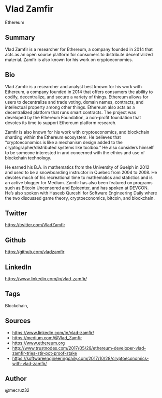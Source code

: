 # Vlad Zamfir
Ethereum

## Summary

Vlad Zamfir is a researcher for Ethereum, a company founded in 2014 that acts as an open source platform for consumers to distribute decentralized material. Zamfir is also known for his work on cryptoeconomics.

## Bio

Vlad Zamfir is a researcher and analyst best known for his work with Ethereum, a company founded in 2014 that offers consumers the ability to codify, decentralize, and secure a variety of things. Ethereum allows for users to decentralize and trade voting, domain names, contracts, and intellectual property among other things. Ethereum also acts as a decentralized platform that runs smart contracts. The project was developed by the Ethereum Foundation, a non-profit foundation that devotes its time to support Ethereum platform research. 

Zamfir is also known for his work with cryptoeconomics, and blockchain sharding within the Ethereum ecosystem. He believes that “cryptoeconomics is like a mechanism design added to the cryptographer/distributed systems like toolbox.” He also considers himself to be someone interested in and concerned with the ethics and use of blockchain technology. 

He earned his B.A. in mathematics from the University of Guelph in 2012 and used to be a snowboarding instructor in Quebec from 2004 to 2008. He devotes much of his recreational time to mathematics and statistics and is an active blogger for Medium. Zamfir has also been featured on programs such as Bitcoin Uncensored and Epicenter, and has spoken at DEVCON. He’s also spoken with Haseeb Qureshi for Software Engineering Daily where the two discussed game theory, cryptoeconomics, bitcoin, and blockchain. 

## Twitter
https://twitter.com/VladZamfir

## Github
https://github.com/vladzamfir

## LinkedIn
https://www.linkedin.com/in/vlad-zamfir/

## Tags
Blockchain,  

## Sources
* https://www.linkedin.com/in/vlad-zamfir/
* https://medium.com/@Vlad_Zamfir
* https://www.ethereum.org
* http://www.trustnodes.com/2017/05/26/ethereum-developer-vlad-zamfir-tries-stir-pot-proof-stake
* https://softwareengineeringdaily.com/2017/10/28/cryptoeconomics-with-vlad-zamfir/

## Author
@mecruz32
